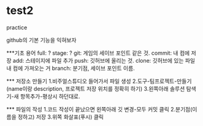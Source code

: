 # test2

practice

github의 기본 기능을 익혀보자

***기초 용어
full: ?
stage: ?
git: 게임의 세이브 포인트 같은 것.
commit: 내 컴에 저장
add: 스테이지에 파일 추가
push:  깃허브에 올리는 것.
clone: 깃허브에 있는 파일 내 컴에 가져오는 거
branch: 분기점, 세이브 포인트 이름.


*** 저장소 만들기
1.비주얼스튜디오 들어가서 파일 생성
2.도구-팀프로젝트-만들기(name이랑 description, 프로젝트 저장 위치를 정확히 하기)
3.왼쪽아래 솔루션 탐색기-새 항목추가-평상시 하던대로.

*** 파일의 작성
1.코드 작성이 끝났으면 왼쪽아래 깃 변경-모두 커밋 클릭
2.분기점(이름을 정하고) 저장
3.위쪽 화살표(푸시) 클릭
